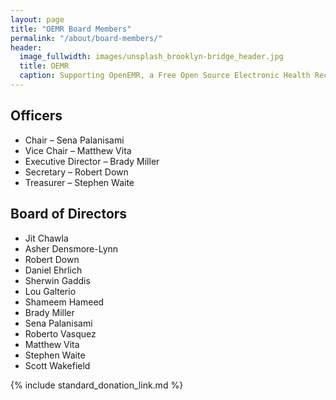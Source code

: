 ```yaml
---
layout: page
title: "OEMR Board Members"
permalink: "/about/board-members/"
header:
  image_fullwidth: images/unsplash_brooklyn-bridge_header.jpg
  title: OEMR
  caption: Supporting OpenEMR, a Free Open Source Electronic Health Record
---
```


## Officers
* Chair – Sena Palanisami
* Vice Chair – Matthew Vita
* Executive Director – Brady Miller
* Secretary – Robert Down
* Treasurer – Stephen Waite

## Board of Directors
* Jit Chawla
* Asher Densmore-Lynn
* Robert Down
* Daniel Ehrlich
* Sherwin Gaddis
* Lou Galterio
* Shameem Hameed
* Brady Miller
* Sena Palanisami
* Roberto Vasquez
* Matthew Vita
* Stephen Waite
* Scott Wakefield

{% include standard_donation_link.md %}

